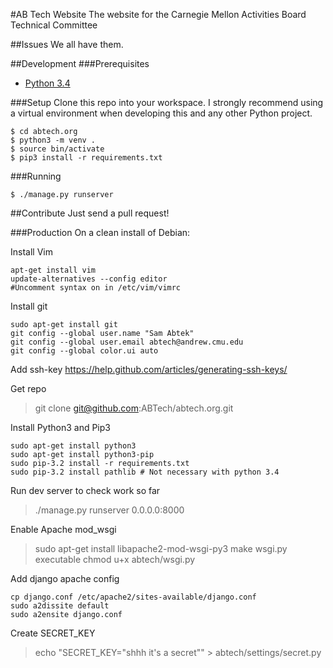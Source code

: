 #AB Tech Website
The website for the Carnegie Mellon Activities Board Technical Committee

##Issues
We all have them.

##Development
###Prerequisites
- [Python 3.4](https://www.python.org/downloads/)

###Setup
Clone this repo into your workspace.
I strongly recommend using a virtual environment when developing this and any other Python project.
```
$ cd abtech.org
$ python3 -m venv .
$ source bin/activate
$ pip3 install -r requirements.txt
```

###Running
```
$ ./manage.py runserver
```

##Contribute
Just send a pull request!

###Production
On a clean install of Debian:

Install Vim
```
apt-get install vim
update-alternatives --config editor
#Uncomment syntax on in /etc/vim/vimrc
```

Install git
```
sudo apt-get install git
git config --global user.name "Sam Abtek"
git config --global user.email abtech@andrew.cmu.edu
git config --global color.ui auto
```

Add ssh-key
https://help.github.com/articles/generating-ssh-keys/

Get repo
>git clone git@github.com:ABTech/abtech.org.git

Install Python3 and Pip3
```
sudo apt-get install python3
sudo apt-get install python3-pip
sudo pip-3.2 install -r requirements.txt
sudo pip-3.2 install pathlib # Not necessary with python 3.4
```

Run dev server to check work so far
> ./manage.py runserver 0.0.0.0:8000

Enable Apache mod_wsgi
>sudo apt-get install libapache2-mod-wsgi-py3
make wsgi.py executable
>chmod u+x abtech/wsgi.py

Add django apache config
```
cp django.conf /etc/apache2/sites-available/django.conf
sudo a2dissite default
sudo a2ensite django.conf
```

Create SECRET_KEY
>echo "SECRET_KEY=\"shhh it's a secret\"" > abtech/settings/secret.py



